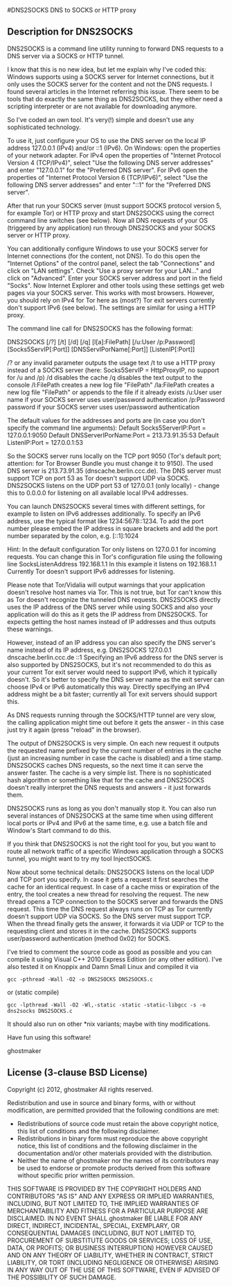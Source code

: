 #DNS2SOCKS
DNS to SOCKS or HTTP proxy

Description for DNS2SOCKS
-------------------------

DNS2SOCKS is a command line utility running to forward DNS requests to a
DNS server via a SOCKS or HTTP tunnel.

I know that this is no new idea, but let me explain why I've coded this:
Windows supports using a SOCKS server for Internet connections, but it
only uses the SOCKS server for the content and not the DNS requests. I
found several articles in the Internet referring this issue. There seem
to be tools that do exactly the same thing as DNS2SOCKS, but they either
need a scripting interpreter or are not available for downloading anymore.

So I've coded an own tool. It's very(!) simple and doesn't use any
sophisticated technology.

To use it, just configure your OS to use the DNS server on the local
IP address 127.0.0.1 (IPv4) and/or ::1 (IPv6). On Windows: open the
properties of your network adapter. For IPv4 open the properties of
"Internet Protocol Version 4 (TCP/IPv4)", select "Use the following DNS
server addresses" and enter "127.0.0.1" for the "Preferred DNS server".
For IPv6 open the properties of "Internet Protocol Version 6
(TCP/IPv6)", select "Use the following DNS server addresses" and enter
"::1" for the "Preferred DNS server".

After that run your SOCKS server (must support SOCKS protocol version 5,
for example Tor) or HTTP proxy and start DNS2SOCKS using the correct
command line switches (see below). Now all DNS requests of your OS
(triggered by any application) run through DNS2SOCKS and your SOCKS
server or HTTP proxy.

You can additionally configure Windows to use your SOCKS server for
Internet connections (for the content, not DNS). To do this open the
"Internet Options" of the control panel, select the tab "Connections" and
click on "LAN settings". Check "Use a proxy server for your LAN..." and
click on "Advanced". Enter your SOCKS server address and port in the field
"Socks". Now Internet Explorer and other tools using these settings get
web pages via your SOCKS server. This works with most browsers. However,
you should rely on IPv4 for Tor here as (most?) Tor exit servers currently
don't support IPv6 (see below).
The settings are similar for using a HTTP proxy.

The command line call for DNS2SOCKS has the following format:

DNS2SOCKS [/?] [/t] [/d] [/q] [l[a]:FilePath] [/u:User /p:Password]
          [Socks5ServIP[:Port]] [DNSServIPorName[:Port]] [ListenIP[:Port]]

/?            or any invalid parameter outputs the usage text
/t            to use a HTTP proxy instead of a SOCKS server
              (here: Socks5ServIP = HttpProxyIP, no support for /u and /p)
/d            disables the cache
/q            disables the text output to the console
/l:FilePath   creates a new log file "FilePath"
/la:FilePath  creates a new log file "FilePath" or appends to the file if
              it already exists
/u:User       user name if your SOCKS server uses user/password
              authentication
/p:Password   password if your SOCKS server uses user/password
              authentication

The default values for the addresses and ports are (in case you don't
specify the command line arguments):
Default Socks5ServerIP:Port = 127.0.0.1:9050
Default DNSServerIPorName:Port = 213.73.91.35:53
Default ListenIP:Port = 127.0.0.1:53

So the SOCKS server runs locally on the TCP port 9050 (Tor's default port;
attention: for Tor Browser Bundle you must change it to 9150). The used
DNS server is 213.73.91.35 (dnscache.berlin.ccc.de). The DNS server must
support TCP on port 53 as Tor doesn't support UDP via SOCKS. DNS2SOCKS
listens on the UDP port 53 of 127.0.0.1 (only locally) - change this to
0.0.0.0 for listening on all available local IPv4 addresses.

You can launch DNS2SOCKS several times with different settings, for
example to listen on IPv6 addresses additionally. To specify an IPv6
address, use the typical format like 1234:5678::1234. To add the port
number please embed the IP address in square brackets and add the port
number separated by the colon, e.g. [::1]:1024

Hint: In the default configuration Tor only listens on 127.0.0.1 for
incoming requests. You can change this in Tor's configuration file using
the following line
SocksListenAddress 192.168.1.1
In this example it listens on 192.168.1.1
Currently Tor doesn't support IPv6 addresses for listening.

Please note that Tor/Vidalia will output warnings that your application
doesn't resolve host names via Tor. This is not true, but Tor can't know
this as Tor doesn't recognize the tunneled DNS requests. DNS2SOCKS
directly uses the IP address of the DNS server while using SOCKS and also
your application will do this as it gets the IP address from DNS2SOCKS.
Tor expects getting the host names instead of IP addresses and thus
outputs these warnings.

However, instead of an IP address you can also specify the DNS server's
name instead of its IP address, e.g.
DNS2SOCKS 127.0.0.1 dnscache.berlin.ccc.de ::1
Specifying an IPv6 address for the DNS server is also supported by
DNS2SOCKS, but it's not recommended to do this as your current Tor exit
server would need to support IPv6, which it typically doesn't. So it's
better to specify the DNS server name as the exit server can choose IPv4
or IPv6 automatically this way. Directly specifying an IPv4 address might
be a bit faster; currently all Tor exit servers should support this.

As DNS requests running through the SOCKS/HTTP tunnel are very slow, the
calling application might time out before it gets the answer - in this
case just try it again (press "reload" in the browser).

The output of DNS2SOCKS is very simple. On each new request it outputs
the requested name prefixed by the current number of entries in the
cache (just an increasing number in case the cache is disabled) and a time
stamp. DNS2SOCKS caches DNS requests, so the next time it can serve the
answer faster. The cache is a very simple list. There is no sophisticated
hash algorithm or something like that for the cache and DNS2SOCKS doesn't
really interpret the DNS requests and answers - it just forwards them.

DNS2SOCKS runs as long as you don't manually stop it.
You can also run several instances of DNS2SOCKS at the same time when
using different local ports or IPv4 and IPv6 at the same time, e.g. use a
batch file and Window's Start command to do this.

If you think that DNS2SOCKS is not the right tool for you, but you want
to route all network traffic of a specific Windows application through a
SOCKS tunnel, you might want to try my tool InjectSOCKS.



Now about some technical details:
DNS2SOCKS listens on the local UDP and TCP port you specify. In case it
gets a request it first searches the cache for an identical request.
In case of a cache miss or expiration of the entry, the tool creates a new
thread for resolving the request. The new thread opens a TCP connection to
the SOCKS server and forwards the DNS request. This time the DNS request
always runs on TCP as Tor currently doesn't support UDP via SOCKS. So the
DNS server must support TCP. When the thread finally gets the answer, it
forwards it via UDP or TCP to the requesting client and stores it in the
cache. DNS2SOCKS supports user/password authentication (method 0x02) for
SOCKS.

I've tried to comment the source code as good as possible and you can
compile it using Visual C++ 2010 Express Edition (or any other edition).
I've also tested it on Knoppix and Damn Small Linux and compiled it via

`gcc -pthread -Wall -O2 -o DNS2SOCKS DNS2SOCKS.c`

or (static compile)

`gcc -lpthread -Wall -O2 -Wl,-static -static -static-libgcc -s -o dns2socks DNS2SOCKS.c`

It should also run on other *nix variants; maybe with tiny modifications.

Have fun using this software!

ghostmaker



License (3-clause BSD License)
------------------------------

Copyright (c) 2012, ghostmaker
All rights reserved.

Redistribution and use in source and binary forms, with or without
modification, are permitted provided that the following conditions are
met:
   * Redistributions of source code must retain the above copyright
     notice, this list of conditions and the following disclaimer.
   * Redistributions in binary form must reproduce the above copyright
     notice, this list of conditions and the following disclaimer in the
     documentation and/or other materials provided with the distribution.
   * Neither the name of ghostmaker nor the names of its contributors may
     be used to endorse or promote products derived from this software
     without specific prior written permission.

THIS SOFTWARE IS PROVIDED BY THE COPYRIGHT HOLDERS AND CONTRIBUTORS
"AS IS" AND ANY EXPRESS OR IMPLIED WARRANTIES, INCLUDING, BUT NOT LIMITED
TO, THE IMPLIED WARRANTIES OF MERCHANTABILITY AND FITNESS FOR A PARTICULAR
PURPOSE ARE DISCLAIMED. IN NO EVENT SHALL ghostmaker BE LIABLE FOR ANY
DIRECT, INDIRECT, INCIDENTAL, SPECIAL, EXEMPLARY, OR CONSEQUENTIAL DAMAGES
(INCLUDING, BUT NOT LIMITED TO, PROCUREMENT OF SUBSTITUTE GOODS OR
SERVICES; LOSS OF USE, DATA, OR PROFITS; OR BUSINESS INTERRUPTION) HOWEVER
CAUSED AND ON ANY THEORY OF LIABILITY, WHETHER IN CONTRACT, STRICT
LIABILITY, OR TORT (INCLUDING NEGLIGENCE OR OTHERWISE) ARISING IN ANY WAY
OUT OF THE USE OF THIS SOFTWARE, EVEN IF ADVISED OF THE POSSIBILITY OF
SUCH DAMAGE.
